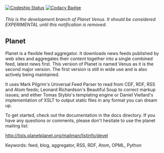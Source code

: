 [![Codeship Status](https://codeship.com/projects/62601460-efd9-0134-080a-3eb3ee5cdf25/status?branch=pytest)](https://www.codeship.io/projects/208939)
[![Codacy Badge](https://api.codacy.com/project/badge/Grade/c83c4d94bc644fdcb49223ae17bbac59)](https://www.codacy.com/app/cabalist/venus_2?utm_source=github.com&amp;utm_medium=referral&amp;utm_content=rubys/venus&amp;utm_campaign=Badge_Grade)

###### This is the development branch of Planet Venus.  It should be considered EXPERIMENTAL until this notification is removed.

Planet
------

Planet is a flexible feed aggregator. It downloads news feeds published by
web sites and aggregates their content together into a single combined feed,
latest news first.  This version of Planet is named Venus as it is the
second major version.  The first version is still in wide use and is
also actively being maintained.

It uses Mark Pilgrim's Universal Feed Parser to read from CDF, RDF, RSS and
Atom feeds; Leonard Richardson's Beautiful Soup to correct markup issues;
and either Tomas Styblo's templating engine or Daniel Viellard's implementation
of XSLT to output static files in any format you can dream up.

To get started, check out the documentation in the docs directory.  If you have
any questions or comments, please don't hesitate to use the planet mailing list:

  http://lists.planetplanet.org/mailman/listinfo/devel

Keywords: feed, blog, aggregator, RSS, RDF, Atom, OPML, Python
